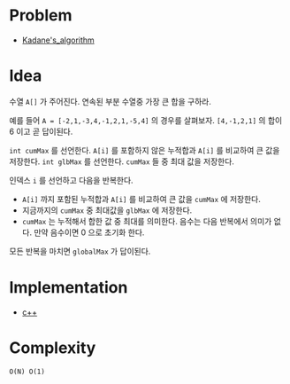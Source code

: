 # Problem

* [Kadane's_algorithm](https://en.wikipedia.org/wiki/Maximum_subarray_problem#Kadane's_algorithm) 

# Idea

수열 `A[]` 가 주어진다. 연속된 부분 수열중 가장 큰 합을 구하라.

예를 들어 `A = [-2,1,-3,4,-1,2,1,-5,4]` 의 경우를 살펴보자.
`[4,-1,2,1]` 의 합이 6 이고 곧 답이된다.

`int cumMax` 를 선언한다. `A[i]`  를 포함하지 않은 누적합과 `A[i]` 를 비교하여 큰 값을 저장한다. `int glbMax` 를
선언한다. `cumMax` 들 중 최대 값을 저장한다.  

인덱스 `i` 를 선언하고 다음을 반복한다.

* `A[i]` 까지 포함된 누적합과 `A[i]` 를 비교하여 큰 값을 `cumMax` 에 저장한다.
* 지금까지의 `cumMax` 중 최대값을 `glbMax` 에 저장한다.
* `cumMax` 는 누적해서 합한 값 중 최대를 의미한다. 음수는 다음 반복에서 의미가 없다. 만약 음수이면 0 으로 초기화 한다.

모든 반복을 마치면 `globalMax` 가 답이된다.

# Implementation

* [c++](/leetcode/MaximumSubarray/a.cpp)

# Complexity

```
O(N) O(1)
```
